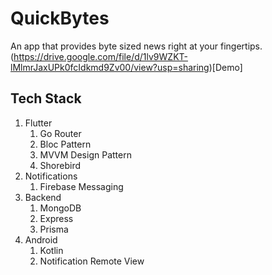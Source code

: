 # QuickBytes

An app that provides byte sized news right at your fingertips. (https://drive.google.com/file/d/1lv9WZKT-lMlmrJaxUPk0fcIdkmd9Zv00/view?usp=sharing)[Demo]

## Tech Stack

1. Flutter
   1. Go Router
   2. Bloc Pattern
   3. MVVM Design Pattern
   4. Shorebird
2. Notifications
   1. Firebase Messaging
3. Backend
   1. MongoDB
   2. Express
   3. Prisma
4. Android
   1. Kotlin
   2. Notification Remote View
